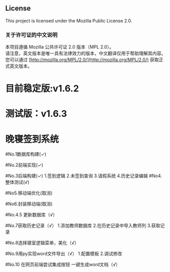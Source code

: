 ## License

This project is licensed under the Mozilla Public License 2.0. 

### 关于许可证的中文说明
本项目遵循 Mozilla 公共许可证 2.0 版本（MPL 2.0）。  
请注意，英文版本是唯一具有法律效力的版本，中文翻译仅用于帮助理解其内容。您可以通过 [http://mozilla.org/MPL/2.0/](http://mozilla.org/MPL/2.0/) 获取正式英文版本。

# 目前稳定版:v1.6.2

# 测试版：v1.6.3

# 晚寝签到系统

#No.1数据库构建(✓)

#No.2前端实现(✓)

#No.3后端构建(✓)
        1.签到逻辑
        2.未签到查询
        3.请假系统
        4.历史记录编辑
#No4.整体测试(√)

#No5.移动端优化(取消)

#No6.封装移动端(取消)

#No.4.5 更新数据库（√）

#No.7获取历史记录（√）
        1.添加教师数据库
        2.在历史记录中导入教师列
        3.获取记录
        
#No.8选择寝室逻辑菜单，美化（√）
        
#No.9用py实现word文件导出（√）
1.配置模板
2.调试修改

#No.10 在网页前端尝试集成按钮 一键生成word文档（√）
